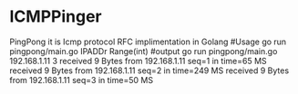 # ICMPPinger
PingPong it is  Icmp protocol RFC implimentation  in Golang
#Usage
go run pingpong/main.go IPADDr Range(int)
#output
  go run pingpong/main.go 192.168.1.11 3
received 9 Bytes from 192.168.1.11 seq=1 in time=65 MS
received 9 Bytes from 192.168.1.11 seq=2 in time=249 MS
received 9 Bytes from 192.168.1.11 seq=3 in time=50 MS

